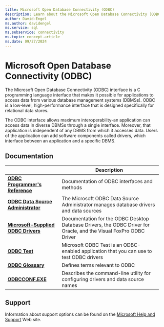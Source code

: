 ```yaml
---
title: Microsoft Open Database Connectivity (ODBC)
description: Learn about the Microsoft Open Database Connectivity (ODBC) C programming language interface used to connect applications to SQL data.
author: David-Engel
ms.author: davidengel
ms.service: sql
ms.subservice: connectivity
ms.topic: concept-article
ms.date: 09/27/2024
---
```


# Microsoft Open Database Connectivity (ODBC)

The Microsoft Open Database Connectivity (ODBC) interface is a C programming language interface that makes it possible for applications to access data from various database management systems (DBMSs). ODBC is a low-level, high-performance interface that is designed specifically for relational data stores.  
  
The ODBC interface allows maximum interoperability-an application can access data in diverse DBMSs through a single interface. Moreover, that application is independent of any DBMS from which it accesses data. Users of the application can add software components called drivers, which interface between an application and a specific DBMS.  
  
## Documentation

| | Description |
| --- | --- |
| **[ODBC Programmer's Reference](../odbc/reference/odbc-programmer-s-reference.md)** | Documentation of ODBC interfaces and methods |
| **[ODBC Data Source Administrator](../odbc/admin/odbc-data-source-administrator.md)** | The Microsoft ODBC Data Source Administrator manages database drivers and data sources |
| **[Microsoft-Supplied ODBC Drivers](../odbc/microsoft/microsoft-supplied-odbc-drivers.md)** | Documentation for the ODBC Desktop Database Drivers, the ODBC Driver for Oracle, and the Visual FoxPro ODBC Driver |
| **[ODBC Test](../odbc/odbc-test.md)** | Microsoft ODBC Test is an ODBC-enabled application that you can use to test ODBC drivers |
| **[ODBC Glossary](../odbc/odbc-glossary.md)** | Defines terms relevant to ODBC |
| **[ODBCCONF.EXE](../odbc/odbcconf-exe.md)** | Describes the command-line utility for configuring drivers and data source names |
  
## Support

Information about support options can be found on the [Microsoft Help and Support](https://go.microsoft.com/fwlink?linkid=5521) Web site.
